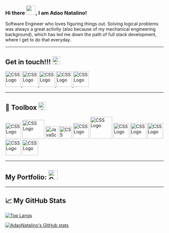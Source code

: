 ### Hi there <img src="https://raw.githubusercontent.com/MartinHeinz/MartinHeinz/master/wave.gif" width="30px">, I am Adao Natalino!

Software Engineer who loves figuring things out. Solving logical problems was always a great activity (also because of my mechanical engineering background), which has led me down the path of full stack development, where I get to do that everyday.


---

## Get in touch!!! <img src="https://cdn.worldvectorlogo.com/logos/contacts-ios.svg" alt="JavaScript Logo" width="25" height="25"/>  


<a href="https://www.facebook.com/adao.a.natalino/"><img src="https://cdn.worldvectorlogo.com/logos/facebook-3.svg" alt="CSS Logo" width="50" height="50"/> </a><a href="https://twitter.com/AdaoNatalino"><img src="https://cdn.worldvectorlogo.com/logos/twitter-4.svg" alt="CSS Logo" width="50" height="50"/> </a><a href="https://www.linkedin.com/in/adao-natalino/"><img src="https://cdn.worldvectorlogo.com/logos/linkedin-icon.svg" alt="CSS Logo" width="50" height="50"/> </a><a href="https://medium.com/@adaonatalino"><img src="https://cdn.worldvectorlogo.com/logos/monogram-medium.svg" alt="CSS Logo" width="50" height="50"/> </a>
<a href="https://www.instagram.com/adaonatalino/"><img src="https://cdn.worldvectorlogo.com/logos/instagram-2-1.svg" alt="CSS Logo" width="50" height="50"/> </a>

---

## 🧰 Toolbox  <img src="https://cdn.worldvectorlogo.com/logos/google-webmaster-tools.svg" alt="JavaScript Logo" width="25" height="25"/>  

<img src="https://cdn.worldvectorlogo.com/logos/html5.svg" alt="CSS Logo" width="50" height="50"/> 
<img src="https://cdn.worldvectorlogo.com/logos/css3.svg" alt="CSS Logo" width="70" height="60"/>
<img src="https://cdn.worldvectorlogo.com/logos/logo-javascript.svg" alt="JavaScript Logo" width="40" height="40"/> 
<img src="https://cdn.worldvectorlogo.com/logos/react-2.svg" alt="CSS Logo" width="40" height="40"/>
<img src="https://cdn.worldvectorlogo.com/logos/vue-js-1.svg" alt="CSS Logo" width="50" height="50"/>
<img src="https://cdn.worldvectorlogo.com/logos/rails-1.svg" alt="CSS Logo" width="70" height="70"/>
<img src="https://cdn.worldvectorlogo.com/logos/postgresql.svg" alt="CSS Logo" width="50" height="50"/>
<img src="https://cdn.worldvectorlogo.com/logos/git-icon.svg" alt="CSS Logo" width="50" height="50"/>
<img src="https://cdn.worldvectorlogo.com/logos/visual-studio-code-1.svg" alt="CSS Logo" width="50" height="50"/>
<img src="https://cdn.worldvectorlogo.com/logos/vuetify.svg" alt="CSS Logo" width="50" height="50"/>
<img src="https://cdn.worldvectorlogo.com/logos/material-ui-1.svg" alt="CSS Logo" width="50" height="50"/>

---


## My Portfolio: <a href="https://adaonatalino.netlify.app/"><img src="https://cdn.worldvectorlogo.com/logos/netlify.svg" alt="CSS Logo" width="30" height="30"/> </a>


---

## &#x1f4c8; My GitHub Stats

[![Top Langs](https://github-readme-stats.vercel.app/api/top-langs/?username=AdaoNatalino&hide=java&theme=onedark)](https://github.com/AdaoNatalino/github-readme-stats)

[![AdaoNatalino's GitHub stats](https://github-readme-stats.vercel.app/api?username=AdaoNatalino&theme=onedark)](https://github.com/anuraghazra/github-readme-stats)




